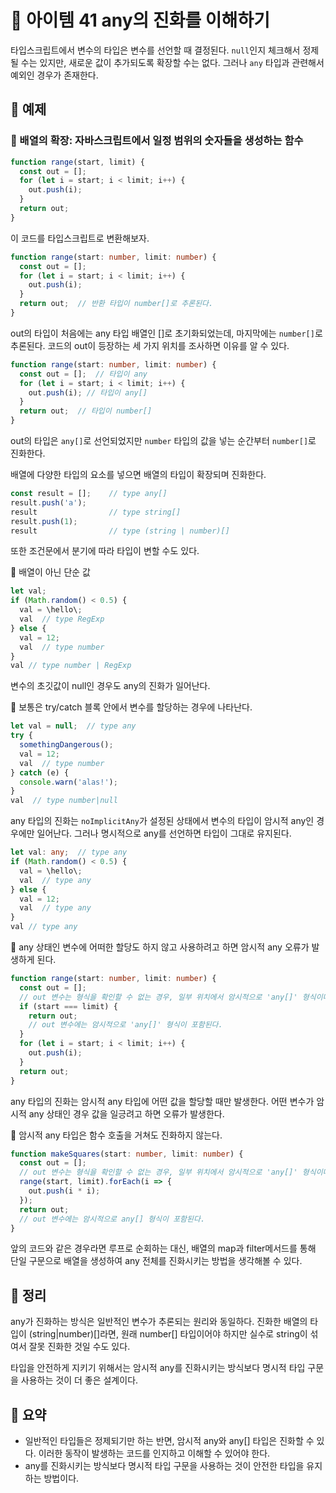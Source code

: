 # 📎 아이템 41 any의 진화를 이해하기

타입스크립트에서 변수의 타입은 변수를 선언할 때 결정된다. `null`인지 체크해서 정제될 수는 있지만, 새로운 값이 추가되도록 확장할 수는 없다. 그러나 `any` 타입과 관련해서 예외인 경우가 존재한다.

## 📍 예제

### 🔗 배열의 확장: 자바스크립트에서 일정 범위의 숫자들을 생성하는 함수

```javascript
function range(start, limit) {
  const out = [];
  for (let i = start; i < limit; i++) {
    out.push(i);
  }
  return out;
}
```

이 코드를 타입스크립트로 변환해보자.

```typescript
function range(start: number, limit: number) {
  const out = [];
  for (let i = start; i < limit; i++) {
    out.push(i);
  }
  return out;  // 반환 타입이 number[]로 추론된다.
}
```

out의 타입이 처음에는 any 타입 배열인 \[]로 초기화되었는데, 마지막에는 `number[]`로 추론된다. 코드의 out이 등장하는 세 가지 위치를 조사하면 이유를 알 수 있다.

```typescript
function range(start: number, limit: number) {
  const out = [];  // 타입이 any
  for (let i = start; i < limit; i++) {
    out.push(i); // 타입이 any[]
  }
  return out;  // 타입이 number[]
}
```

out의 타입은 `any[]`로 선언되었지만 `number` 타입의 값을 넣는 순간부터 `number[]`로 진화한다.

배열에 다양한 타입의 요소를 넣으면 배열의 타입이 확장되며 진화한다.

```typescript
const result = [];    // type any[]
result.push('a');    
result                // type string[]
result.push(1);
result                // type (string | number)[]
```

또한 조건문에서 분기에 따라 타입이 변할 수도 있다.

🔗 배열이 아닌 단순 값

```typescript
let val;
if (Math.random() < 0.5) {
  val = \hello\;
  val  // type RegExp
} else {
  val = 12;
  val  // type number
}
val // type number | RegExp
```

변수의 초깃값이 null인 경우도 any의 진화가 일어난다.&#x20;

🔗 보통은 try/catch 블록 안에서 변수를 할당하는 경우에 나타난다.&#x20;

```typescript
let val = null;  // type any
try {
  somethingDangerous();
  val = 12;
  val  // type number
} catch (e) {
  console.warn('alas!');
}
val  // type number|null
```

any 타입의 진화는 `noImplicitAny`가 설정된 상태에서 변수의 타입이 암시적 any인 경우에만 일어난다. 그러나 명시적으로 any를 선언하면 타입이 그대로 유지된다.

```typescript
let val: any;  // type any
if (Math.random() < 0.5) {
  val = \hello\;
  val  // type any
} else {
  val = 12;
  val  // type any
}
val // type any
```

🔗 any 상태인 변수에 어떠한 할당도 하지 않고 사용하려고 하면 암시적 any 오류가 발생하게 된다.

```typescript
function range(start: number, limit: number) {
  const out = [];
  // out 변수는 형식을 확인할 수 없는 경우, 일부 위치에서 암시적으로 'any[]' 형식이다.
  if (start === limit) {
    return out;
    // out 변수에는 암시적으로 'any[]' 형식이 포함된다.
  }
  for (let i = start; i < limit; i++) {
    out.push(i); 
  }
  return out;  
}
```

any 타입의 진화는 암시적 any 타입에 어떤 값을 할당할 때만 발생한다. 어떤 변수가 암시적 any 상태인 경우 값을 일긍려고 하면 오류가 발생한다.

🔗 암시적 any 타입은 함수 호출을 거쳐도 진화하지 않는다.

```typescript
function makeSquares(start: number, limit: number) {
  const out = [];
  // out 변수는 형식을 확인할 수 없는 경우, 일부 위치에서 암시적으로 'any[]' 형식이다.
  range(start, limit).forEach(i => {
    out.push(i * i);
  });
  return out;
  // out 변수에는 암시적으로 any[] 형식이 포함된다. 
}
```

앞의 코드와 같은 경우라면 루프로 순회하는 대신, 배열의 map과 filter메서드를 통해 단일 구문으로 배열을 생성하여 any 전체를 진화시키는 방법을 생각해볼 수 있다.

## 📍 정리

any가 진화하는 방식은 일반적인 변수가 추론되는 원리와 동일하다. 진화한 배열의 타입이 (string|number)\[]라면, 원래 number\[] 타입이어야 하지만 실수로 string이 섞여서 잘못 진화한 것일 수도 있다.&#x20;

타입을 안전하게 지키기 위해서는 암시적 any를 진화시키는 방식보다 명시적 타입 구문을 사용하는 것이 더 좋은 설계이다.

## 📍 요약

* 일반적인 타입들은 정제되기만 하는 반면, 암시적 any와 any\[] 타입은 진화할 수 있다. 이러한 동작이 발생하는 코드를 인지하고 이해할 수 있어야 한다.
* any를 진화시키는 방식보다 명시적 타입 구문을 사용하는 것이 안전한 타입을 유지하는 방법이다.
